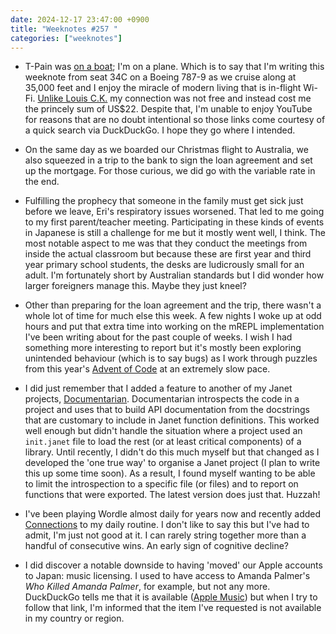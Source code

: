 ```yaml
---
date: 2024-12-17 23:47:00 +0900
title: "Weeknotes #257 "
categories: ["weeknotes"]
---
```


- T-Pain was [on a boat](https://www.youtube.com/watch?v=avaSdC0QOUM); I'm on a plane. Which is to say that I'm writing this weeknote from seat 34C on a Boeing 787-9 as we cruise along at 35,000 feet and I enjoy the miracle of modern living that is in-flight Wi-Fi. [Unlike Louis C.K.](https://www.youtube.com/watch?v=nUBtKNzoKZ4) my connection was not free and instead cost me the princely sum of US$22. Despite that, I'm unable to enjoy YouTube for reasons that are no doubt intentional so those links come courtesy of a quick search via DuckDuckGo. I hope they go where I intended. 

- On the same day as we boarded our Christmas flight to Australia, we also squeezed in a trip to the bank to sign the loan agreement and set up the mortgage. For those curious, we did go with the variable rate in the end.

- Fulfilling the prophecy that someone in the family must get sick just before we leave, Eri's respiratory issues worsened. That led to me going to my first parent/teacher meeting. Participating in these kinds of events in Japanese is still a challenge for me but it mostly went well, I think. The most notable aspect to me was that they conduct the meetings from inside the actual classroom but because these are first year and third year primary school students, the desks are ludicrously small for an adult. I'm fortunately short by Australian standards but I did wonder how larger foreigners manage this. Maybe they just kneel?

- Other than preparing for the loan agreement and the trip, there wasn't a whole lot of time for much else this week. A few nights I woke up at odd hours and put that extra time into working on the mREPL implementation I've been writing about for the past couple of weeks. I wish I had something more interesting to report but it's mostly been exploring unintended behaviour (which is to say bugs) as I work through puzzles from this year's [Advent of Code](https://adventofcode.com/2024) at an extremely slow pace.

- I did just remember that I added a feature to another of my Janet projects, [Documentarian](https://github.com/pyrmont/documentarian). Documentarian introspects the code in a project and uses that to build API documentation from the docstrings that are customary to include in Janet function definitions. This worked well enough but didn't handle the situation where a project used an `init.janet` file to load the rest (or at least critical components) of a library. Until recently, I didn't do this much myself but that changed as I developed the 'one true way' to organise a Janet project (I plan to write this up some time soon). As a result, I found myself wanting to be able to limit the introspection to a specific file (or files) and to report on functions that were exported. The latest version does just that. Huzzah!

- I've been playing Wordle almost daily for years now and recently added [Connections](https://www.nytimes.com/games/connections) to my daily routine. I don't like to say this but I've had to admit, I'm just not good at it. I can rarely string together more than a handful of consecutive wins. An early sign of cognitive decline?

- I did discover a notable downside to having 'moved' our Apple accounts to Japan: music licensing. I used to have access to Amanda Palmer's _Who Killed Amanda Palmer_, for example, but not any more. DuckDuckGo tells me that it is available ([Apple Music](https://music.apple.com/us/album/who-killed-amanda-palmer/285989924)) but when I try to follow that link, I'm informed that the item I've requested is not available in my country or region.
